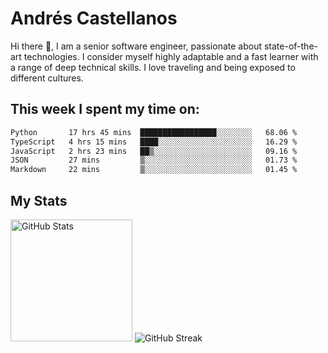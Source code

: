 # Andrés Castellanos

Hi there 👋, I am a senior software engineer, passionate about state-of-the-art technologies. I consider myself highly adaptable and a fast learner with a range of deep technical skills. I love traveling and being exposed to different cultures.

## This week I spent my time on:

<!--START_SECTION:waka-->

```txt
Python       17 hrs 45 mins  █████████████████░░░░░░░░   68.06 %
TypeScript   4 hrs 15 mins   ████░░░░░░░░░░░░░░░░░░░░░   16.29 %
JavaScript   2 hrs 23 mins   ██▒░░░░░░░░░░░░░░░░░░░░░░   09.16 %
JSON         27 mins         ▒░░░░░░░░░░░░░░░░░░░░░░░░   01.73 %
Markdown     22 mins         ▒░░░░░░░░░░░░░░░░░░░░░░░░   01.45 %
```

<!--END_SECTION:waka-->

## My Stats

<img height="195" src="https://github-readme-stats.vercel.app/api?username=andrescv&show_icons=true&theme=onedark&hide_border=true&card_width=495" alt="GitHub Stats" />

<img src="https://streak-stats.demolab.com?user=andrescv&theme=one-dark-pro&hide_border=true" alt="GitHub Streak" />
